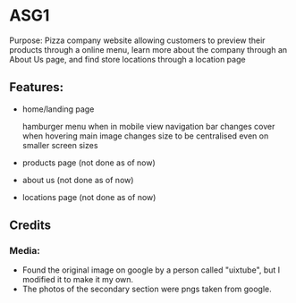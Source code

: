 # ASG1
Purpose: Pizza company website allowing customers to preview their products through a online menu, learn more about the company through an About Us page, and find store locations through a location page

## Features:

- home/landing page

  hamburger menu when in mobile view
  navigation bar changes cover when hovering
  main image changes size to be centralised even on smaller screen sizes

- products page (not done as of now)

- about us (not done as of now)

- locations page (not done as of now)

## Credits

### Media:
- Found the original image on google by a person called "uixtube", but I modified it to make it my own.
- The photos of the secondary section were pngs taken from google.


